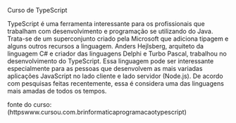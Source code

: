 Curso de TypeScript

TypeScript é uma ferramenta interessante para os profissionais que trabalham com desenvolvimento e programação se utilizando do Java. Trata-se de um superconjunto criado pela Microsoft que adiciona tipagem e alguns outros recursos a linguagem. Anders Hejlsberg, arquiteto da linguagem C# e criador das linguagens Delphi e Turbo Pascal, trabalhou no desenvolvimento do TypeScript. Essa linguagem pode ser interessante especialmente para as pessoas que desenvolvem as mais variadas aplicações JavaScript no lado cliente e lado servidor (Node.js). De acordo com pesquisas feitas recentemente, essa é considera uma das linguagens mais amadas de todos os tempos. 





fonte do curso: (httpswww.cursou.com.brinformaticaprogramacaotypescript)